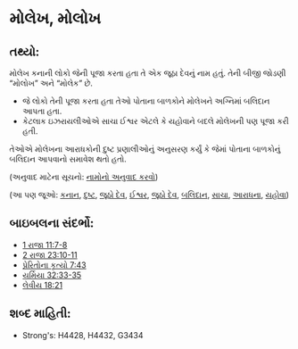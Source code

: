 # મોલેખ, મોલોખ 

## તથ્યો: 

મોલેખ કનાની લોકો જેની પૂજા કરતા હતા તે એક જૂઠા દેવનું નામ હતું.
તેની બીજી જોડણી “મોલોખ” અને “મોલેક” છે.

* જે લોકો તેની પૂજા કરતા હતા તેઓ પોતાના બાળકોને મોલેખને અગ્નિમાં બલિદાન આપતા હતા.
* કેટલાક ઇઝરાયલીઓએ સાચા ઈશ્વર એટલે કે યહોવાને બદલે મોલેખની પણ પૂજા કરી હતી.

તેઓએ મોલેખના આરાધકોની દુષ્ટ પ્રણાલીઓનું અનુસરણ કર્યું કે જેમાં  પોતાના બાળકોનું બલિદાન આપવાનો સમાવેશ થતો હતો.

(અનુવાદ માટેના સૂચનો: [નામોનો અનુવાદ કરવો](rc://gu/ta/man/translate/translate-names))

(આ પણ જૂઓ: [કનાન](../names/canaan.md), [દુષ્ટ](../kt/evil.md), [જૂઠો દેવ](../kt/falsegod.md), [ઈશ્વર](../kt/god.md), [જૂઠો દેવ](../kt/falsegod.md), [બલિદાન](../other/sacrifice.md), [સાચા](../kt/true.md), [આરાધના](../kt/worship.md), [યહોવા](../kt/yahweh.md))

## બાઇબલના સંદર્ભો: 

* [1 રાજા 11:7-8](rc://gu/tn/help/1ki/11/07)
* [2 રાજા 23:10-11](rc://gu/tn/help/2ki/23/10)
* [પ્રેરિતોના કૃત્યો 7:43](rc://gu/tn/help/act/07/43)
* [યર્મિયા 32:33-35](rc://gu/tn/help/jer/32/33)
* [લેવીય 18:21](rc://gu/tn/help/lev/18/21)

## શબ્દ માહિતી: 

* Strong's: H4428, H4432, G3434

